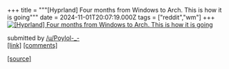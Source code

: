 +++
title = """[Hyprland] Four months from Windows to Arch. This is how it is going"""
date = 2024-11-01T20:07:19.000Z
tags = ["reddit","wm"]
+++
[![[Hyprland] Four months from Windows to Arch. This is how it is going](https://b.thumbs.redditmedia.com/jD_EXHpeSHvgaU3VlXRYhRQO3fScFSVgagYFFlrInmM.jpg "[Hyprland] Four months from Windows to Arch. This is how it is going")](https://www.reddit.com/r/unixporn/comments/1ghelhk/hyprland_four_months_from_windows_to_arch_this_is/)

submitted by [/u/Poylol-\_-](https://www.reddit.com/user/Poylol-_-)  
[\[link\]](https://www.reddit.com/gallery/1ghelhk) [\[comments\]](https://www.reddit.com/r/unixporn/comments/1ghelhk/hyprland_four_months_from_windows_to_arch_this_is/)

[[source]](https://www.reddit.com/r/unixporn/comments/1ghelhk/hyprland_four_months_from_windows_to_arch_this_is/)
